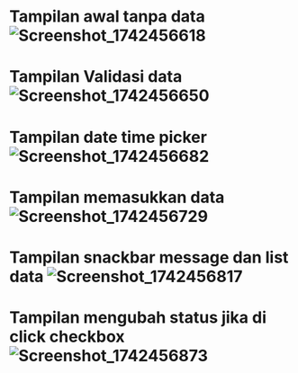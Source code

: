 # Tampilan awal tanpa data ![Screenshot_1742456618](https://github.com/user-attachments/assets/2f61d740-8d4b-4a25-9e6b-605651318d93)
# Tampilan Validasi data ![Screenshot_1742456650](https://github.com/user-attachments/assets/5a1ae089-d134-49da-96be-5ac630728753)
# Tampilan date time picker ![Screenshot_1742456682](https://github.com/user-attachments/assets/4ad681a3-9d65-438d-b55d-7b06c959b71c)
# Tampilan memasukkan data ![Screenshot_1742456729](https://github.com/user-attachments/assets/5346f639-add2-44b6-a047-c94024d906b1)
# Tampilan snackbar message dan list data ![Screenshot_1742456817](https://github.com/user-attachments/assets/9c6563b7-75f1-443f-a1bb-2342fb89a38c)
# Tampilan mengubah status jika di click checkbox ![Screenshot_1742456873](https://github.com/user-attachments/assets/4cd39565-9ff2-4625-a260-37c50385563b)

